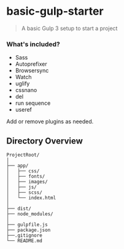 # basic-gulp-starter
> A basic Gulp 3 setup to start a project

### What's included?
- Sass
- Autoprefixer
- Browsersync
- Watch
- uglify
- cssnano
- del
- run sequence
- useref

Add or remove plugins as needed.

## Directory Overview
```
ProjectRoot/
│
├── app/
│   ├── css/
│   ├── fonts/
│   ├── images/
│   ├── js/
│   ├── scss/
│   └── index.html
│
├── dist/
├── node_modules/
│
├── gulpfile.js
├── package.json
├──.gitignore
└── README.md
```
